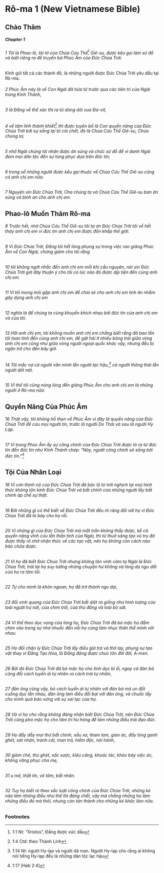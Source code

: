 
# Rô-ma 1 (New Vietnamese Bible)
## Chào Thăm

##### Chapter 1
###### 1 Tôi là Phao-lô, tôi tớ của Chúa Cứu Thế[^a] Giê-su, được kêu gọi làm sứ đồ và biệt riêng ra để truyền bá Phúc Âm của Đức Chúa Trời.
Kính gửi tất cả các thánh đồ, là những người được Đức Chúa Trời yêu dấu tại Rô-ma.

###### 2 Phúc Âm này là về Con Ngài đã hứa từ trước qua các tiên tri của Ngài trong Kinh Thánh,  
###### 3 là Đấng về thể xác thì ra từ dòng dõi vua Đa-vít,  
###### 4 về tâm linh thánh khiết[^b] thì được tuyên bố là Con quyền năng của Đức Chúa Trời bởi sự sống lại từ cõi chết, đó là Chúa Cứu Thế Giê-su, Chúa chúng ta;  
###### 5 nhờ Ngài chúng tôi nhận được ân sủng và chức sứ đồ để vì danh Ngài đem mọi dân tộc đến sự tùng phục dựa trên đức tin;  
###### 6 trong số những người được kêu gọi thuộc về Chúa Cứu Thế Giê-su cũng có anh chị em nữa.

###### 7 Nguyện xin Đức Chúa Trời, Cha chúng ta và Chúa Cứu Thế Giê-su ban ân sủng và bình an cho anh chị em.

## Phao-lô Muốn Thăm Rô-ma

###### 8 Trước hết, nhờ Chúa Cứu Thế Giê-su tôi tạ ơn Đức Chúa Trời tôi về hết thảy anh chị em vì đức tin anh chị em được đồn khắp thế giới.  
###### 9 Vì Đức Chúa Trời, Đấng tôi hết lòng phụng sự trong việc rao giảng Phúc Âm về Con Ngài, chứng giám cho tôi rằng  
###### 10 tôi không ngớt nhắc đến anh chị em mỗi khi cầu nguyện, nài xin Đức Chúa Trời giờ đây thuận ý cho tôi có lúc nào đó được dịp tiện đến cùng anh chị em.

###### 11 Vì tôi mong mỏi gặp anh chị em để chia sẻ cho anh chị em linh ân nhằm gây dựng anh chị em  
###### 12 nghĩa là để chúng ta cùng khuyến khích nhau bởi đức tin của anh chị em và của tôi.  
###### 13 Hỡi anh chị em, tôi không muốn anh chị em chẳng biết rằng đã bao lần tôi toan tính đến cùng anh chị em, để gặt hái ít nhiều bông trái giữa vòng anh chị em cũng như giữa vòng người ngoại quốc khác vậy, nhưng đều bị ngăn trở cho đến bây giờ.  
###### 14 Tôi mắc nợ cả người văn minh lẫn người lạc hậu,[^c] cả người thông thái lẫn người dốt nát.  
###### 15 Vì thế tôi cũng nóng lòng đến giảng Phúc Âm cho anh chị em là những người ở Rô-ma nữa.

## Quyền Năng Của Phúc Âm

###### 16 Thật vậy, tôi không hổ thẹn về Phúc Âm vì đây là quyền năng của Đức Chúa Trời để cứu mọi người tin, trước là người Do Thái và sau là người Hy Lạp.  
###### 17 Vì trong Phúc Âm ấy sự công chính của Đức Chúa Trời được tỏ ra từ đức tin đến đức tin như Kinh Thánh chép: "Này, người công chính sẽ sống bởi đức tin."[^d]

## Tội Của Nhân Loại

###### 18 Vì cơn thịnh nộ của Đức Chúa Trời đã bộc lộ từ trời nghịch lại mọi hình thức không tôn kính Đức Chúa Trời và bất chính của những người lấy bất chính áp chế sự thật.  
###### 19 Bởi những gì có thể biết về Đức Chúa Trời đều rõ ràng đối với họ vì Đức Chúa Trời đã tỏ bày cho họ rồi.  
###### 20 Vì những gì của Đức Chúa Trời mà mắt trần không thấy được, kể cả quyền năng vĩnh cửu lẫn thần tính của Ngài, thì từ thuở sáng tạo vũ trụ đã được thấy rõ nhờ nhận thức về các tạo vật, nên họ không còn cách nào bào chữa được.

###### 21 Vì họ đã biết Đức Chúa Trời nhưng không tôn vinh cảm tạ Ngài là Đức Chúa Trời, trái lại họ suy tưởng những chuyện hư không và lòng dạ ngu dốt của họ ra tăm tối.  
###### 22 Tự cho mình là khôn ngoan, họ đã trở thành ngu dại,  
###### 23 đổi vinh quang của Đức Chúa Trời bất diệt ra giống như hình tượng của loài người hư nát, của chim trời, của thú đồng và loài bò sát.

###### 24 Vì thế theo dục vọng của lòng họ, Đức Chúa Trời đã bỏ mặc họ đắm chìm vào trong sự nhơ nhuốc đến nỗi họ cùng làm nhục thân thể mình với nhau.  
###### 25 Họ đổi chân lý Đức Chúa Trời lấy điều giả trá và thờ lạy, phụng sự tạo vật thay vì Đấng Tạo Hóa, là Đấng đáng được chúc tôn đời đời, A-men.

###### 26 Bởi đó Đức Chúa Trời đã bỏ mặc họ cho tình dục bỉ ổi, ngay cả đàn bà cũng đổi cách luyến ái tự nhiên ra cách trái tự nhiên,  
###### 27 đàn ông cũng vậy, bỏ cách luyến ái tự nhiên với đàn bà mà un đốt cuồng dục lẫn nhau, đàn ông làm điều đồi bại với đàn ông, và chuốc lấy cho mình quả báo xứng với sự sai lạc của họ.

###### 28 Và vì họ cho rằng không đáng nhận biết Đức Chúa Trời, nên Đức Chúa Trời cũng phó mặc họ cho tâm trí hư hỏng để làm những điều trái đạo đức.  
###### 29 Họ đầy dẫy mọi thứ bất chính, xấu xa, tham lam, gian ác, đầy lòng ganh ghét, sát nhân, tranh cãi, man trá, hiểm độc, nói hành,  
###### 30 gièm chê, thù ghét, xấc xược, kiêu căng, khoác lác, khéo bày việc ác, không vâng phục cha mẹ,  
###### 31 u mê, thất tín, vô tâm, bất nhân.  
###### 32 Tuy họ biết rõ theo sắc luật công chính của Đức Chúa Trời, những kẻ nào làm những điều như thế thì đáng chết, vậy mà chẳng những họ làm những điều đó mà thôi, nhưng còn tán thành cho những kẻ khác làm nữa.

### Footnotes
[^a]: 1:1 Nt: “Xristos”, Đấng được xức dầu
[^b]: 1:4 Ctd: theo Thánh Linh
[^c]: 1:14 Nt: người Hy-lạp và người dã man. Người Hy-lạp cho rằng ai không nói tiếng Hy-lạp đều là những dân tộc lạc hậu
[^d]: 1:17 [Hab 2:4]


